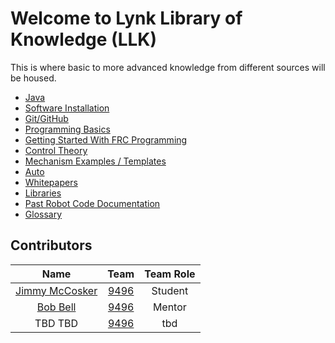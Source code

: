 # Welcome to Lynk Library of Knowledge (LLK) 
This is where basic to more advanced knowledge from different sources will be housed.

- [Java](https://lynkrobotics.github.io/java/) 
- [Software Installation](https://lynkrobotics.github.io/software/) 
- [Git/GitHub](https://lynkrobotics.github.io/git/)
- [Programming Basics](https://lynkrobotics.github.io/basics/) 
- [Getting Started With FRC Programming](https://lynkrobotics.github.io/start/)
- [Control Theory](https://lynkrobotics.github.io/controlTheory/) 
- [Mechanism Examples / Templates](https://lynkrobotics.github.io/mechanisms/)
- [Auto](https://lynkrobotics.github.io/auto/)
- [Whitepapers](https://lynkrobotics.github.io/whitepapers/) 
- [Libraries](https://lynkrobotics.github.io/libraries/)
- [Past Robot Code Documentation](https://lynkrobotics.github.io/past/)
- [Glossary](https://lynkrobotics.github.io/glossary/)

## Contributors

|                       Name                       |                      Team                      | Team Role |
| :----------------------------------------------: | :--------------------------------------------: | :-------: |
|                  [Jimmy McCosker](https://github.com/witherslayer67)  | [9496](https://lynkrobotics.org)  |   Student   |
|                  [Bob Bell](https://github.com/rjbell4)                  | [9496](https://lynkrobotics.org)               |  Mentor   |
|                   TBD TBD                   |   [9496](https://lynkrobotics.org)             |  tbd   |
